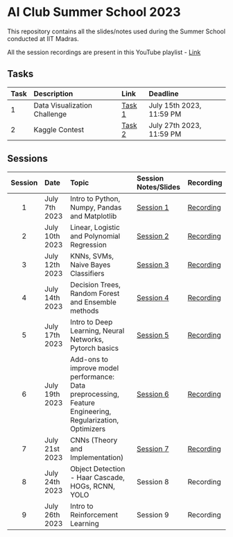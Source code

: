 # AI Club Summer School 2023

This repository contains all the slides/notes used during the Summer School conducted at IIT Madras.

All the session recordings are present in this YouTube playlist - [Link](https://youtube.com/playlist?list=PLWkFppvOIj_RK8MBQEgipsDvahLiQJYQH)

## Tasks

| Task | Description | Link | Deadline |
| :--- | :---------- | :--- | :------- |
| 1    | Data Visualization Challenge | [Task 1](/Task_1/) | July 15th 2023, 11:59 PM |
| 2    | Kaggle Contest | [Task 2](/Task_2/) | July 27th 2023, 11:59 PM |

## Sessions

| Session | Date           | Topic                                               | Session Notes/Slides | Recording     |
| :-----: | :------------  | :-------------------------------------------------- | :------------------- | :------------- |
| 1       | July 7th 2023  | Intro to Python, Numpy, Pandas and Matplotlib           | [Session 1](/Session_1/) | [Recording](https://www.youtube.com/watch?v=A2U0c21IsfA) |
| 2       | July 10th 2023  | Linear, Logistic and Polynomial Regression | [Session 2](/Session_2/) | [Recording](https://www.youtube.com/live/eEGmz0Tm1Ck?feature=share) |
| 3       | July 12th 2023 | KNNs, SVMs, Naive Bayes Classifiers      | [Session 3](/Session_3/) | [Recording](https://www.youtube.com/live/m7VHg2an9yg?feature=share) |
| 4       | July 14th 2023 | Decision Trees, Random Forest and Ensemble methods      | [Session 4](/Session_4/) | [Recording](https://youtube.com/live/YczMERvNpPA) |
| 5       | July 17th 2023 | Intro to Deep Learning, Neural Networks, Pytorch basics            | [Session 5](/Session_5/) | [Recording](https://www.youtube.com/watch?v=ObmItJBoImI&list=PLWkFppvOIj_RK8MBQEgipsDvahLiQJYQH&index=5) |
| 6       | July 19th 2023 | Add-ons to improve model performance: Data preprocessing, Feature Engineering, Regularization, Optimizers| [Session 6](/Session_6/) | [Recording](https://www.youtube.com/watch?v=Ia_v6VbdEDU&list=PLWkFppvOIj_RK8MBQEgipsDvahLiQJYQH&index=7) |
| 7       | July 21st 2023 | CNNs (Theory and Implementation) | [Session 7](/Session_7/) | [Recording](https://www.youtube.com/watch?v=h45fwxvresA&list=PLWkFppvOIj_RK8MBQEgipsDvahLiQJYQH&index=9) |
| 8       | July 24th 2023 | Object Detection - Haar Cascade, HOGs, RCNN, YOLO | Session 8 | Recording |
| 9       | July 26th 2023 | Intro to Reinforcement Learning | Session 9 | Recording |


